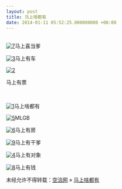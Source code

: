 ```yaml
---
layout: post
title: 马上啥都有
date: 2014-01-11 05:52:25.000000000 +08:00
---
```


[  
![7](http://kongqia.com/wp-content/uploads/2014/01/7.jpg)](http://kongqia.com/wp-content/uploads/2014/01/7.jpg)马上喜当爹

[![3](http://kongqia.com/wp-content/uploads/2014/01/3.jpg)](http://kongqia.com/wp-content/uploads/2014/01/3.jpg)马上有车

[![2](http://kongqia.com/wp-content/uploads/2014/01/2.jpg)](http://kongqia.com/wp-content/uploads/2014/01/2.jpg)

马上有票

 

[![1](http://kongqia.com/wp-content/uploads/2014/01/1.jpg)](http://kongqia.com/wp-content/uploads/2014/01/1.jpg)马上啥都有

[![5](http://kongqia.com/wp-content/uploads/2014/01/5.jpg)](http://kongqia.com/wp-content/uploads/2014/01/5.jpg)MLGB

[![6](http://kongqia.com/wp-content/uploads/2014/01/6.jpg)](http://kongqia.com/wp-content/uploads/2014/01/6.jpg)马上有房

[![9](http://kongqia.com/wp-content/uploads/2014/01/9.jpg)](http://kongqia.com/wp-content/uploads/2014/01/9.jpg)马上有干爹

[![4](http://kongqia.com/wp-content/uploads/2014/01/4.jpg)](http://kongqia.com/wp-content/uploads/2014/01/4.jpg)马上有对象

[![8](http://kongqia.com/wp-content/uploads/2014/01/8.jpg)](http://kongqia.com/wp-content/uploads/2014/01/8.jpg)马上有钱

未经允许不得转载：[空洽网](http://kongqia.com) » [马上啥都有](http://kongqia.com/33121.html)


